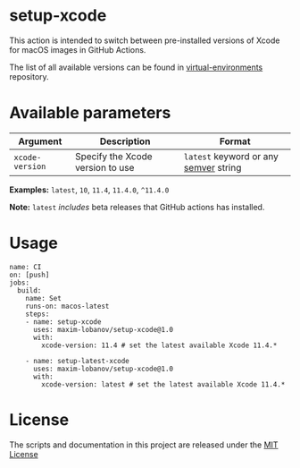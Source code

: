 # setup-xcode
This action is intended to switch between pre-installed versions of Xcode for macOS images in GitHub Actions.  

The list of all available versions can be found in [virtual-environments](https://github.com/actions/virtual-environments/blob/master/images/macos/macos-10.15-Readme.md#xcode) repository.

# Available parameters
| Argument                | Description              | Format    |
|-------------------------|--------------------------|--------------------|
| `xcode-version`           | Specify the Xcode version to use | `latest` keyword or any [semver](https://semver.org/) string  |

**Examples:** `latest`, `10`, `11.4`, `11.4.0`, `^11.4.0`  

**Note:** `latest` *includes* beta releases that GitHub actions has installed.

# Usage
```
name: CI
on: [push]
jobs:
  build:
    name: Set 
    runs-on: macos-latest
    steps:
    - name: setup-xcode
      uses: maxim-lobanov/setup-xcode@1.0
      with:
        xcode-version: 11.4 # set the latest available Xcode 11.4.*

    - name: setup-latest-xcode
      uses: maxim-lobanov/setup-xcode@1.0
      with:
        xcode-version: latest # set the latest available Xcode 11.4.*
```

# License
The scripts and documentation in this project are released under the [MIT License](LICENSE)
